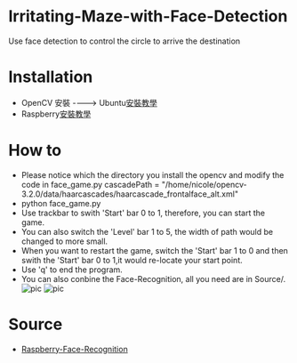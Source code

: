# Irritating-Maze-with-Face-Detection
Use face detection to control the circle to arrive the destination
# Installation
- OpenCV 安裝 ----> Ubuntu[安裝教學](https://www.pyimagesearch.com/2016/10/24/ubuntu-16-04-how-to-install-opencv/)  
- Raspberry[安裝教學](https://paper.dropbox.com/doc/Raspi-install-opencv-IHaVgymS9tRgfhnCaCSGv)
# How to
- Please notice which the directory you install the opencv and modify the code in face_game.py
  cascadePath = "/home/nicole/opencv-3.2.0/data/haarcascades/haarcascade_frontalface_alt.xml"
- python face_game.py
- Use trackbar to swith 'Start' bar 0 to 1, therefore, you can start the game.
- You can also switch the 'Level' bar 1 to 5, the width of path would be changed to more small.
- When you want to restart the game, switch the 'Start' bar 1 to 0 and then swith the 'Start' bar 0 to 1,it would re-locate your start point.
- Use 'q' to end the program.
- You can also conbine the Face-Recognition, all you need are in Source/.
![pic](http://ms15.voip.edu.tw/~nicole/photo1.png)
![pic](http://ms15.voip.edu.tw/~nicole/photo2.jpg)
# Source
- [Raspberry-Face-Recognition](https://github.com/trieutuanvnu/Raspberry-Face-Recognition)
